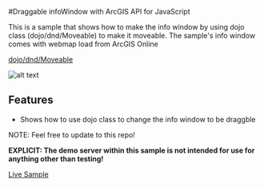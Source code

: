 #Draggable infoWindow with ArcGIS API for JavaScript

This is a sample that shows how to make the info window by using dojo class (dojo/dnd/Moveable) to make it moveable. The sample's info window comes with webmap load from ArcGIS Online

[dojo/dnd/Moveable](https://dojotoolkit.org/reference-guide/1.10/dojo/dnd/Moveable.html)


![alt text](../../../repository-images/draggble-infowindow.png "Draggable Info Window")

## Features

* Shows how to use dojo class to change the info window to be draggble

NOTE: Feel free to update to this repo!

**EXPLICIT: The demo server within this sample is not intended for use for anything other than testing!**

[Live Sample](http://goldenlimit.github.io/developer-support/web-js/draggable_infowindow/draggable_infowindow.html)

